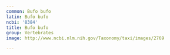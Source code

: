 ```yaml
---
common: Bufo bufo
latin: Bufo bufo
ncbi: '8384'
title: Bufo bufo
group: Vertebrates
image: http://www.ncbi.nlm.nih.gov/Taxonomy/taxi/images/2769

---
```

